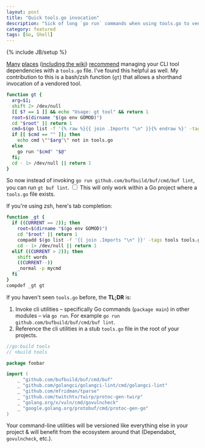 ```yaml
---
layout: post
title: "Quick tools.go invocation"
description: "Sick of long `go run` commands when using tools.go to vendor CLI utilities?"
category: featured
tags: [Go, Shell]
---
```

{% include JB/setup %}

[Many](https://www.jvt.me/posts/2022/06/15/go-tools-dependency-management/) [places](https://www.alexedwards.net/blog/using-go-run-to-manage-tool-dependencies) ([including the wiki](https://github.com/golang/go/wiki/Modules#how-can-i-track-tool-dependencies-for-a-module)) [recommend](https://marcofranssen.nl/manage-go-tools-via-go-modules) managing your CLI tool dependencies with a `tools.go` file.
I've found this helpful as well. My contribution to this is a bash/zsh function (`gt`) that allows a shorthand invocation of a vendored tool.

```bash
function gt {
  arg=$1;
  shift 2> /dev/null
  [[ $? == 1 ]] && echo "Usage: gt tool" && return 1
  root=$(dirname "$(go env GOMOD)")
  cd "$root" || return 1
  cmd=$(go list -f '{% raw %}{{ join .Imports "\n" }}{% endraw %}' -tags tools tools.go | grep -E "\/$arg\$" )
  if [[ $cmd == "" ]]; then
    echo cmd \""$arg"\" not in tools.go
  else
    go run "$cmd" "$@"
  fi;
  cd - 1> /dev/null || return 1
}
```

So now instead of invoking `go run github.com/bufbuild/buf/cmd/buf lint`, you can run `gt buf lint`.<label
for="sn-caveat" class="margin-toggle sidenote-number"></label>
<input id="sn-caveat" class="margin-toggle" type="checkbox">
<span class="sidenote">
This will only work within a Go project where a `tools.go` file exists.
</span>

If you're using zsh, here's tab completion:
```zsh
function _gt {
  if ((CURRENT == 2)); then
    root=$(dirname "$(go env GOMOD)")
    cd "$root" || return 1
    compadd $(go list -f '{{ join .Imports "\n" }}' -tags tools tools.go | sed -e "s#.*/##" )
    cd - 1> /dev/null || return 1
  elif ((CURRENT > 2)); then
    shift words
    ((CURRENT--))
    _normal -p mycmd
  fi
}
compdef _gt gt
```

If you haven't seen `tools.go` before, the **TL;DR** is:
1. Invoke cli utilities – specifically Go commands (`package main`) in other modules – via `go run`. For example `go run github.com/bufbuild/buf/cmd/buf lint`.
2. Reference the cli utilities in a stub `tools.go` file in the root of your projects.

```go
//go:build tools
// +build tools

package foobar

import (
	_ "github.com/bufbuild/buf/cmd/buf"
	_ "github.com/golangci/golangci-lint/cmd/golangci-lint"
	_ "github.com/mfridman/tparse"
	_ "github.com/twitchtv/twirp/protoc-gen-twirp"
	_ "golang.org/x/vuln/cmd/govulncheck"
	_ "google.golang.org/protobuf/cmd/protoc-gen-go"
)
```

 Your command-line utilities will be versioned like everything else in your project &amp; will benefit from the ecosystem around that (Dependabot, `govulncheck`, etc.).